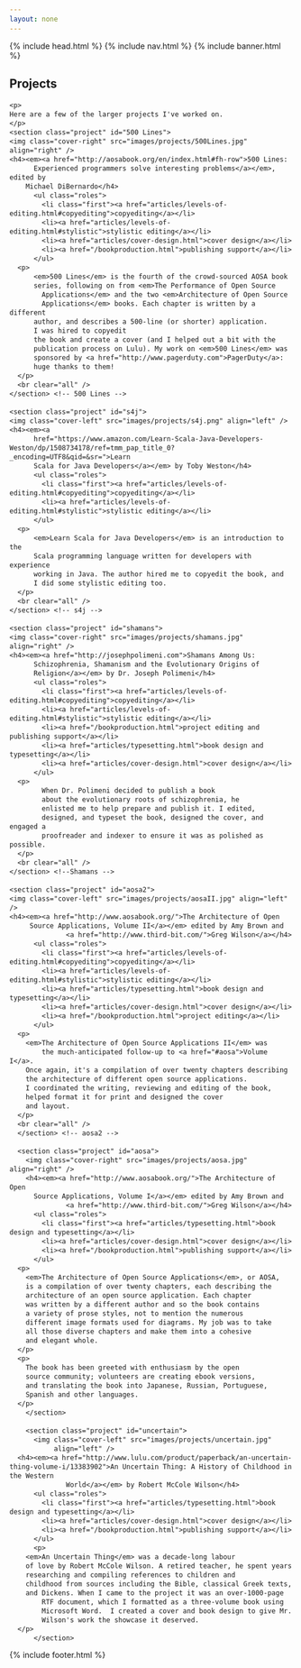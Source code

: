 ```yaml
---
layout: none
---
```

<html>
<head>
  {% include head.html %}
</head>

<body>
  {% include nav.html %}
  {% include banner.html %}

  <section class="content box">
    <h2>Projects</h2>

    <p>
    Here are a few of the larger projects I've worked on.
    </p>
    <section class="project" id="500 Lines">
    <img class="cover-right" src="images/projects/500Lines.jpg" align="right" />
    <h4><em><a href="http://aosabook.org/en/index.html#fh-row">500 Lines:
          Experienced programmers solve interesting problems</a></em>, edited by
        Michael DiBernardo</h4>
          <ul class="roles">
            <li class="first"><a href="articles/levels-of-editing.html#copyediting">copyediting</a></li>
            <li><a href="articles/levels-of-editing.html#stylistic">stylistic editing</a></li>
            <li><a href="articles/cover-design.html">cover design</a></li>
            <li><a href="/bookproduction.html">publishing support</a></li>
          </ul>
	  <p>
          <em>500 Lines</em> is the fourth of the crowd-sourced AOSA book
          series, following on from <em>The Performance of Open Source
            Applications</em> and the two <em>Architecture of Open Source
            Applications</em> books. Each chapter is written by a different
          author, and describes a 500-line (or shorter) application. 
          I was hired to copyedit
          the book and create a cover (and I helped out a bit with the
          publication process on Lulu). My work on <em>500 Lines</em> was
          sponsored by <a href="http://www.pagerduty.com">PagerDuty</a>:
          huge thanks to them!
	  </p>
	  <br clear="all" />
    </section> <!-- 500 Lines --> 
      
    <section class="project" id="s4j">
    <img class="cover-left" src="images/projects/s4j.png" align="left" />
    <h4><em><a
          href="https://www.amazon.com/Learn-Scala-Java-Developers-Weston/dp/1508734178/ref=tmm_pap_title_0?_encoding=UTF8&qid=&sr=">Learn
          Scala for Java Developers</a></em> by Toby Weston</h4>
          <ul class="roles">
            <li class="first"><a href="articles/levels-of-editing.html#copyediting">copyediting</a></li>
            <li><a href="articles/levels-of-editing.html#stylistic">stylistic editing</a></li>
          </ul>
	  <p>
          <em>Learn Scala for Java Developers</em> is an introduction to the
          Scala programming language written for developers with experience
          working in Java. The author hired me to copyedit the book, and
          I did some stylistic editing too.
	  </p>
	  <br clear="all" />
    </section> <!-- s4j --> 
      
    <section class="project" id="shamans">
    <img class="cover-right" src="images/projects/shamans.jpg" align="right" />
    <h4><em><a href="http://josephpolimeni.com">Shamans Among Us:
          Schizophrenia, Shamanism and the Evolutionary Origins of
          Religion</a></em> by Dr. Joseph Polimeni</h4>
          <ul class="roles">
            <li class="first"><a href="articles/levels-of-editing.html#copyediting">copyediting</a></li>
            <li><a href="articles/levels-of-editing.html#stylistic">stylistic editing</a></li>
            <li><a href="/bookproduction.html">project editing and publishing support</a></li>
            <li><a href="articles/typesetting.html">book design and typesetting</a></li>
            <li><a href="articles/cover-design.html">cover design</a></li>
          </ul>
	  <p>
            When Dr. Polimeni decided to publish a book 
            about the evolutionary roots of schizophrenia, he
            enlisted me to help prepare and publish it. I edited,
            designed, and typeset the book, designed the cover, and engaged a
            proofreader and indexer to ensure it was as polished as possible.
	  </p>
	  <br clear="all" />
    </section> <!--Shamans --> 
      
    <section class="project" id="aosa2">
    <img class="cover-left" src="images/projects/aosaII.jpg" align="left" />
    <h4><em><a href="http://www.aosabook.org/">The Architecture of Open
		 Source Applications, Volume II</a></em> edited by Amy Brown and
                  <a href="http://www.third-bit.com/">Greg Wilson</a></h4>
          <ul class="roles">
            <li class="first"><a href="articles/levels-of-editing.html#copyediting">copyediting</a></li>
            <li><a href="articles/levels-of-editing.html#stylistic">stylistic editing</a></li>
            <li><a href="articles/typesetting.html">book design and typesetting</a></li>
            <li><a href="articles/cover-design.html">cover design</a></li>
            <li><a href="/bookproduction.html">project editing</a></li>
          </ul>
	  <p>
	    <em>The Architecture of Open Source Applications II</em> was
            the much-anticipated follow-up to <a href="#aosa">Volume I</a>.
	    Once again, it's a compilation of over twenty chapters describing
	    the architecture of different open source applications.
	    I coordinated the writing, reviewing and editing of the book,
	    helped format it for print and designed the cover
	    and layout.
	  </p>
	  <br clear="all" />
      </section> <!-- aosa2 -->

      <section class="project" id="aosa">
        <img class="cover-right" src="images/projects/aosa.jpg" align="right" />
        <h4><em><a href="http://www.aosabook.org/">The Architecture of Open
		  Source Applications, Volume I</a></em> edited by Amy Brown and
                  <a href="http://www.third-bit.com/">Greg Wilson</a></h4>
          <ul class="roles">
            <li class="first"><a href="articles/typesetting.html">book design and typesetting</a></li>
            <li><a href="articles/cover-design.html">cover design</a></li>
            <li><a href="/bookproduction.html">publishing support</a></li>
          </ul>
	  <p>
	    <em>The Architecture of Open Source Applications</em>, or AOSA,
	    is a compilation of over twenty chapters, each describing the 
	    architecture of an open source application. Each chapter
	    was written by a different author and so the book contains
	    a variety of prose styles, not to mention the numerous
	    different image formats used for diagrams. My job was to take
	    all those diverse chapters and make them into a cohesive
	    and elegant whole.
	  </p>
	  <p>
	    The book has been greeted with enthusiasm by the open
	    source community; volunteers are creating ebook versions,
	    and translating the book into Japanese, Russian, Portuguese, 
	    Spanish and other languages.
	  </p>
        </section>

        <section class="project" id="uncertain">
          <img class="cover-left" src="images/projects/uncertain.jpg" 
               align="left" />
	  <h4><em><a href="http://www.lulu.com/product/paperback/an-uncertain-thing-volume-i/13383902">An Uncertain Thing: A History of Childhood in the Western
				  World</a></em> by Robert McCole Wilson</h4>
          <ul class="roles">
            <li class="first"><a href="articles/typesetting.html">book design and typesetting</a></li>
            <li><a href="articles/cover-design.html">cover design</a></li>
            <li><a href="/bookproduction.html">publishing support</a></li>
          </ul>
          <p>
	    <em>An Uncertain Thing</em> was a decade-long labour
	    of love by Robert McCole Wilson. A retired teacher, he spent years 
	    researching and compiling references to children and
	    childhood from sources including the Bible, classical Greek texts,
	    and Dickens. When I came to the project it was an over-1000-page
            RTF document, which I formatted as a three-volume book using
            Microsoft Word.  I created a cover and book design to give Mr.
            Wilson's work the showcase it deserved.
	  </p>
          </section>
  </section>

  {% include footer.html %}

</body>
</html>
